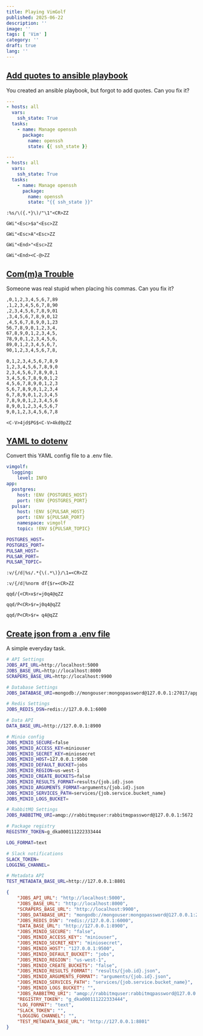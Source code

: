 ```yaml
---
title: Playing VimGolf
published: 2025-06-22
description: ''
image: ''
tags: [ 'Vim' ]
category: ''
draft: true
lang: ''
---
```


## [Add quotes to ansible playbook](https://www.vimgolf.com/challenges/5f0f5fbe280fbf000c233304)

You created an ansible playbook, but forgot to add quotes. Can you fix it?

```yaml title="Start.yaml"
---
- hosts: all
  vars:
    ssh_state: True
  tasks:
    - name: Manage openssh
      package:
        name: openssh
        state: {{ ssh_state }}
```

```yaml title="Goal.yaml"
---
- hosts: all
  vars:
    ssh_state: True
  tasks:
    - name: Manage openssh
      package:
        name: openssh
        state: "{{ ssh_state }}"
```

```vim
:%s/\({.*}\)/"\1"<CR>ZZ
```

```vim
GWi"<Esc>$a"<Esc>ZZ
```

```vim
GWi"<Esc>A"<Esc>ZZ
```

```vim
GWi"<End>"<Esc>ZZ
```

```vim
GWi"<End><C-@>ZZ
```

## [Com(m)a Trouble](https://www.vimgolf.com/challenges/5ba020f91abf2d000951055c)

Someone was real stupid when placing his commas. Can you fix it?

```txt title="Start.txt"
,0,1,2,3,4,5,6,7,89
,1,2,3,4,5,6,7,8,90
,2,3,4,5,6,7,8,9,01
,3,4,5,6,7,8,9,0,12
,4,5,6,7,8,9,0,1,23
56,7,8,9,0,1,2,3,4,
67,8,9,0,1,2,3,4,5,
78,9,0,1,2,3,4,5,6,
89,0,1,2,3,4,5,6,7,
90,1,2,3,4,5,6,7,8,
```

```txt title="Goal.txt"
0,1,2,3,4,5,6,7,8,9
1,2,3,4,5,6,7,8,9,0
2,3,4,5,6,7,8,9,0,1
3,4,5,6,7,8,9,0,1,2
4,5,6,7,8,9,0,1,2,3
5,6,7,8,9,0,1,2,3,4
6,7,8,9,0,1,2,3,4,5
7,8,9,0,1,2,3,4,5,6
8,9,0,1,2,3,4,5,6,7
9,0,1,2,3,4,5,6,7,8
```

```vim
<C-V>4jd$PG$<C-V>4kd0pZZ
```

## [YAML to dotenv](https://www.vimgolf.com/challenges/9v00674f1bfb00000000063d)

Convert this YAML config file to a .env file.

```yaml title="Start.yaml"
vimgolf:
  logging:
    level: INFO
app:
  postgres:
    host: !ENV {POSTGRES_HOST}
    port: !ENV {POSTGRES_PORT}
  pulsar:
    host: !ENV ${PULSAR_HOST}
    port: !ENV ${PULSAR_PORT}
    namespace: vimgolf
    topic: !ENV ${PULSAR_TOPIC}
```

```sh frame="code" title="Goal.env"
POSTGRES_HOST=
POSTGRES_PORT=
PULSAR_HOST=
PULSAR_PORT=
PULSAR_TOPIC=
```

```vim
:v/{/d|%s/.*{\(.*\)}/\1=<CR>ZZ
```

```vim
:v/{/d|%norm df{$r=<CR>ZZ
```

```vim
qqd/{<CR>x$r=j0q4@qZZ
```

```vim
qqd/P<CR>$r=j0q4@qZZ
```

```vim
qqd/P<CR>$r= q4@qZZ
```

## [Create json from a .env file](https://www.vimgolf.com/challenges/9v00680e54330000000006c0)

A simple everyday task.

```sh frame="code" title="Start.env"
# API Settings
JOBS_API_URL=http://localhost:5000
JOBS_BASE_URL=http://localhost:8000
SCRAPERS_BASE_URL=http://localhost:9900

# Database Settings
JOBS_DATABASE_URI=mongodb://mongouser:mongopassword@127.0.0.1:27017/app

# Redis Settings
JOBS_REDIS_DSN=redis://127.0.0.1:6000

# Data API
DATA_BASE_URL=http://127.0.0.1:8900

# Minio config
JOBS_MINIO_SECURE=false
JOBS_MINIO_ACCESS_KEY=miniouser
JOBS_MINIO_SECRET_KEY=miniosecret
JOBS_MINIO_HOST=127.0.0.1:9500
JOBS_MINIO_DEFAULT_BUCKET=jobs
JOBS_MINIO_REGION=us-west-1
JOBS_MINIO_CREATE_BUCKETS=false
JOBS_MINIO_RESULTS_FORMAT=results/{job.id}.json
JOBS_MINIO_ARGUMENTS_FORMAT=arguments/{job.id}.json
JOBS_MINIO_SERVICES_PATH=services/{job.service.bucket_name}
JOBS_MINIO_LOGS_BUCKET=

# RabbitMQ Settings
JOBS_RABBITMQ_URI=amqp://rabbitmquser:rabbitmqpassword@127.0.0.1:5672

# Package registry
REGISTRY_TOKEN=g_dka000111222333444

LOG_FORMAT=text

# Slack notifications
SLACK_TOKEN=
LOGGING_CHANNEL=

# Metadata API
TEST_METADATA_BASE_URL=http://127.0.0.1:8801
```

```json title="Goal.json"
{
    "JOBS_API_URL": "http://localhost:5000",
    "JOBS_BASE_URL": "http://localhost:8000",
    "SCRAPERS_BASE_URL": "http://localhost:9900",
    "JOBS_DATABASE_URI": "mongodb://mongouser:mongopassword@127.0.0.1:27017/app",
    "JOBS_REDIS_DSN": "redis://127.0.0.1:6000",
    "DATA_BASE_URL": "http://127.0.0.1:8900",
    "JOBS_MINIO_SECURE": "false",
    "JOBS_MINIO_ACCESS_KEY": "miniouser",
    "JOBS_MINIO_SECRET_KEY": "miniosecret",
    "JOBS_MINIO_HOST": "127.0.0.1:9500",
    "JOBS_MINIO_DEFAULT_BUCKET": "jobs",
    "JOBS_MINIO_REGION": "us-west-1",
    "JOBS_MINIO_CREATE_BUCKETS": "false",
    "JOBS_MINIO_RESULTS_FORMAT": "results/{job.id}.json",
    "JOBS_MINIO_ARGUMENTS_FORMAT": "arguments/{job.id}.json",
    "JOBS_MINIO_SERVICES_PATH": "services/{job.service.bucket_name}",
    "JOBS_MINIO_LOGS_BUCKET": "",
    "JOBS_RABBITMQ_URI": "amqp://rabbitmquser:rabbitmqpassword@127.0.0.1:5672",
    "REGISTRY_TOKEN": "g_dka000111222333444",
    "LOG_FORMAT": "text",
    "SLACK_TOKEN": "",
    "LOGGING_CHANNEL": "",
    "TEST_METADATA_BASE_URL": "http://127.0.0.1:8801"
}
```

